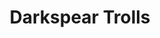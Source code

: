 ---
date created: Wednesday, October 18th 2023, 10:23:59 pm
date modified: Monday, December 11th 2023, 5:54:52 pm
dg-publish: true
eleventyNavigation:
  key: Darkspear Trolls
  parent: Echon
layout: base.njk
status: seed
title: Darkspear Trolls
type: Faction
---
